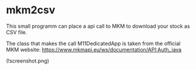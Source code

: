 # mkm2csv

This small programm can place a api call to MKM to download your stock as CSV file.

The class that makes the call M11DedicatedApp is taken from the official MKM website: https://www.mkmapi.eu/ws/documentation/API:Auth_java

(!screenshot.png)